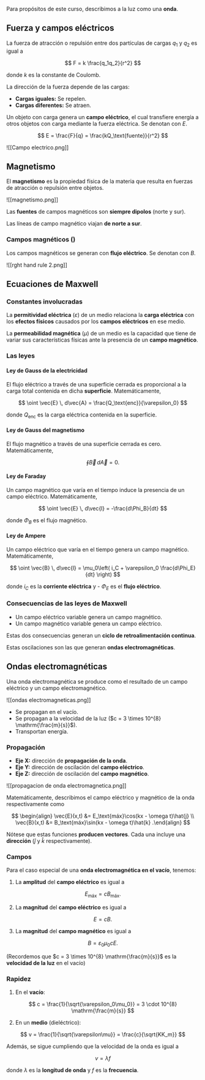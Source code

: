Para propósitos de este curso, describimos a la luz como una **onda**.

## Fuerza y campos eléctricos

La fuerza de atracción o repulsión entre dos partículas de cargas $q_1$ y $q_2$ es igual a

$$
F = k \frac{q_1q_2}{r^2}
$$

donde $k$ es la constante de Coulomb.

La dirección de la fuerza depende de las cargas:

- **Cargas iguales:** Se repelen.
- **Cargas diferentes:** Se atraen.

Un objeto con carga genera un **campo eléctrico**, el cual transfiere energía a otros objetos con carga mediante la fuerza eléctrica. Se denotan con $E$.

$$
E = \frac{F}{q} = \frac{kQ_\text{fuente}}{r^2}
$$

![[Campo electrico.png]]

## Magnetismo

El **magnetismo** es la propiedad física de la materia que resulta en fuerzas de atracción o repulsión entre objetos.

![[magnetismo.png]]

Las **fuentes** de campos magnéticos son **siempre dipolos** (norte y sur).

Las líneas de campo magnético viajan **de norte a sur**.

### Campos magnéticos ()

Los campos magnéticos se generan con **flujo eléctrico**. Se denotan con $B$.

![[rght hand rule 2.png]]

## Ecuaciones de Maxwell

### Constantes involucradas

La **permitividad eléctrica** ($\varepsilon$)  de un medio relaciona la **carga eléctrica** con los **efectos físicos** causados por los **campos eléctricos** en ese medio.

La **permeabilidad magnética** $(\mu)$ de un medio es la capacidad que tiene de variar sus características físicas ante la presencia de un **campo magnético**.

### Las leyes

#### Ley de Gauss de la electricidad

El flujo eléctrico a través de una superficie cerrada es proporcional a la carga total contenida en dicha **superficie**. Matemáticamente,

$$
\oint \vec{E} \, d\vec{A} = \frac{Q_\text{enc}}{\varepsilon_0}
$$

donde $Q_\text{enc}$ es la carga eléctrica contenida en la superficie.

#### Ley de Gauss del magnetismo

El flujo magnético a través de una superficie cerrada es cero. Matemáticamente,

$$
\oint \vec{B} \, d\vec{A} = 0
.$$

#### Ley de Faraday

Un campo magnético que varía en el tiempo induce la presencia de un campo eléctrico. Matemáticamente,

$$
\oint \vec{E} \, d\vec{l} = -\frac{d\Phi_B}{dt}
$$

donde $\Phi_B$ es el flujo magnético.

#### Ley de Ampere

Un campo eléctrico que varía en el tiempo genera un campo magnético. Matemáticamente,

$$
\oint \vec{B} \, d\vec{l} = \mu_0\left( i_C + \varepsilon_0 \frac{d\Phi_E}{dt} \right)
$$

donde $i_C$ es la **corriente eléctrica** y - $\Phi_E$ es el **flujo eléctrico**.

### Consecuencias de las leyes de Maxwell

- Un campo eléctrico variable genera un campo magnético.
- Un campo magnético variable genera un campo eléctrico.

Estas dos consecuencias generan un **ciclo de retroalimentación continua**.

Estas oscilaciones son las que generan **ondas electromagnéticas**.
## Ondas electromagnéticas

Una onda electromagnética se produce como el resultado de un campo eléctrico y un campo electromagnético.

![[ondas electromagneticas.png]]

- Se propagan en el vacío.
- Se propagan a la velocidad de la luz ($c = 3 \times 10^{8} \mathrm{\frac{m}{s}}$).
- Transportan energía.

### Propagación

- **Eje X:** dirección de **propagación de la onda**.
- **Eje Y:** dirección de oscilación del **campo eléctrico**.
- **Eje Z:** dirección de oscilación del **campo magnético**.

![[propagacion de onda electromagnetica.png]]

Matemáticamente, describimos el campo eléctrico y magnético de la onda respectivamente como

$$
\begin{align}
\vec{E}(x,t) &= E_\text{máx}\cos(kx - \omega t)\hat{j} \\
\vec{B}(x,t) &= B_\text{máx}\sin(kx - \omega t)\hat{k}
.\end{align}
$$

Nótese que estas funciones **producen vectores**. Cada una incluye una **dirección** ($\hat{j}$ y $\hat{k}$ respectivamente).

### Campos

Para el caso especial de una **onda electromagnética en el vacío**, tenemos:

1. La **amplitud** del **campo eléctrico** es igual a

$$
E_\text{máx} = cB_\text{máx}
.$$

2. La **magnitud** del **campo eléctrico** es igual a

$$
E = cB
.$$

3. La **magnitud** del **campo magnético** es igual a

$$
B = \varepsilon_0\mu_0 cE
.$$

(Recordemos que $c = 3 \times 10^{8} \mathrm{\frac{m}{s}}$ es la **velocidad de la luz** en el vacío)

### Rapidez

1. En el **vacío**:

$$
c = \frac{1}{\sqrt{\varepsilon_0\mu_0}} = 3 \cdot 10^{8} \mathrm{\frac{m}{s}}
$$

2. En un **medio** (dieléctrico):

$$
v = \frac{1}{\sqrt{\varepsilon\mu}} = \frac{c}{\sqrt{KK_m}}
$$

Además, se sigue cumpliendo que la velocidad de la onda es igual a

$$
v = \lambda f
$$

donde $\lambda$ es la **longitud de onda** y $f$ es la **frecuencia**.